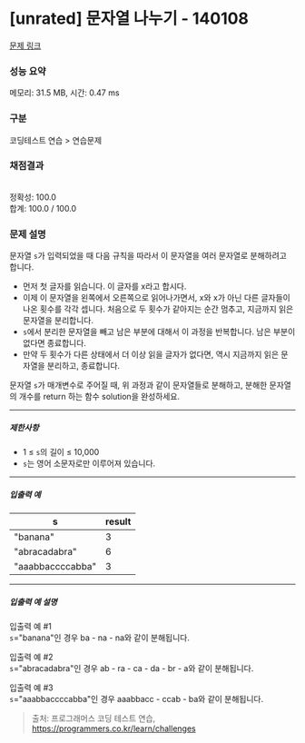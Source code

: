 # [unrated] 문자열 나누기 - 140108 

[문제 링크](https://school.programmers.co.kr/learn/courses/30/lessons/140108) 

### 성능 요약

메모리: 31.5 MB, 시간: 0.47 ms

### 구분

코딩테스트 연습 > 연습문제

### 채점결과

<br/>정확성: 100.0<br/>합계: 100.0 / 100.0

### 문제 설명

<p>문자열 <code>s</code>가 입력되었을 때 다음 규칙을 따라서 이 문자열을 여러 문자열로 분해하려고 합니다.</p>

<ul>
<li>먼저 첫 글자를 읽습니다. 이 글자를 x라고 합시다.</li>
<li>이제 이 문자열을 왼쪽에서 오른쪽으로 읽어나가면서, x와 x가 아닌 다른 글자들이 나온 횟수를 각각 셉니다. 처음으로 두 횟수가 같아지는 순간 멈추고, 지금까지 읽은 문자열을 분리합니다.</li>
<li><code>s</code>에서 분리한 문자열을 빼고 남은 부분에 대해서 이 과정을 반복합니다. 남은 부분이 없다면 종료합니다.</li>
<li>만약 두 횟수가 다른 상태에서 더 이상 읽을 글자가 없다면, 역시 지금까지 읽은 문자열을 분리하고, 종료합니다.</li>
</ul>

<p>문자열 <code>s</code>가 매개변수로 주어질 때, 위 과정과 같이 문자열들로 분해하고, 분해한 문자열의 개수를 return 하는 함수 solution을 완성하세요.</p>

<hr>

<h5>제한사항</h5>

<ul>
<li>1 ≤ <code>s</code>의 길이 ≤ 10,000</li>
<li><code>s</code>는 영어 소문자로만 이루어져 있습니다.</li>
</ul>

<hr>

<h5>입출력 예</h5>
<table class="table">
        <thead><tr>
<th>s</th>
<th>result</th>
</tr>
</thead>
        <tbody><tr>
<td>"banana"</td>
<td>3</td>
</tr>
<tr>
<td>"abracadabra"</td>
<td>6</td>
</tr>
<tr>
<td>"aaabbaccccabba"</td>
<td>3</td>
</tr>
</tbody>
      </table>
<hr>

<h5>입출력 예 설명</h5>

<p>입출력 예 #1<br>
<code>s</code>="banana"인 경우 ba - na - na와 같이 분해됩니다.</p>

<p>입출력 예 #2<br>
<code>s</code>="abracadabra"인 경우 ab - ra - ca - da - br - a와 같이 분해됩니다.</p>

<p>입출력 예 #3<br>
<code>s</code>="aaabbaccccabba"인 경우 aaabbacc - ccab - ba와 같이 분해됩니다.</p>


> 출처: 프로그래머스 코딩 테스트 연습, https://programmers.co.kr/learn/challenges